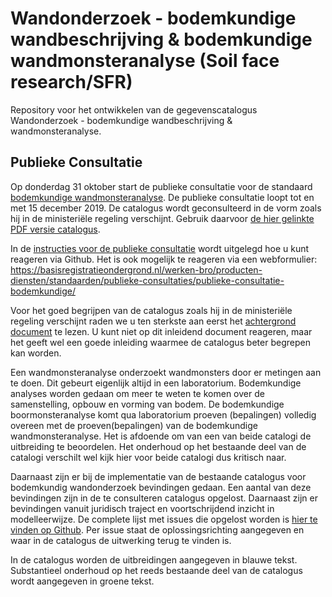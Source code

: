 # Wandonderzoek - bodemkundige wandbeschrijving & bodemkundige wandmonsteranalyse (Soil face research/SFR)

Repository voor het ontwikkelen van de gegevenscatalogus Wandonderzoek - bodemkundige wandbeschrijving & wandmonsteranalyse.

## Publieke Consultatie
Op donderdag 31 oktober start de publieke consultatie voor de standaard [bodemkundige wandmonsteranalyse][1]. De publieke consultatie loopt tot en met 15 december 2019. De catalogus wordt geconsulteerd in de vorm zoals hij in de ministeriële regeling verschijnt. Gebruik daarvoor [de hier gelinkte PDF versie catalogus][1].

In de [instructies voor de publieke consultatie][2] wordt uitgelegd hoe u kunt reageren via Github.
Het is ook mogelijk te reageren via een webformulier: https://basisregistratieondergrond.nl/werken-bro/producten-diensten/standaarden/publieke-consultaties/publieke-consultatie-bodemkundige/

Voor het goed begrijpen van de catalogus zoals hij in de ministeriële regeling verschijnt raden we u ten sterkste aan eerst het [achtergrond document][3] te lezen. U kunt niet op dit inleidend document reageren, maar het geeft wel een goede inleiding waarmee de catalogus beter begrepen kan worden.

Een wandmonsteranalyse onderzoekt wandmonsters door er metingen aan te doen. Dit gebeurt eigenlijk altijd in een laboratorium. Bodemkundige analyses worden gedaan om meer te weten te komen over de samenstelling, opbouw en vorming van bodem. De bodemkundige boormonsteranalyse komt qua laboratorium proeven (bepalingen) volledig overeen met de proeven(bepalingen) van de bodemkundige wandmonsteranalyse. Het is afdoende om van een van beide catalogi de uitbreiding te beoordelen. Het onderhoud op het bestaande deel van de catalogi verschilt wel kijk hier voor beide catalogi dus kritisch naar.

Daarnaast zijn er bij de implementatie van de bestaande catalogus voor bodemkundig wandonderzoek bevindingen gedaan. Een aantal van deze bevindingen zijn in de te consulteren catalogus opgelost. Daarnaast zijn er bevindingen vanuit juridisch traject en voortschrijdend inzicht in modelleerwijze. De complete lijst met issues die opgelost worden is [hier te vinden op Github][4]. Per issue staat de oplossingsrichting aangegeven en waar in de catalogus de uitwerking terug te vinden is.

In de catalogus worden de uitbreidingen aangegeven in blauwe tekst. Substantieel onderhoud op het reeds bestaande deel van de catalogus wordt aangegeven in groene tekst.

[1]: https://github.com/BROprogramma/SFR/raw/gh-pages/20191031%20Catalogus%20Bodemkundig%20Wandonderzoek%20versie%201.9.pdf
[2]: https://github.com/BROprogramma/SFR/blob/gh-pages/consultatie-instructie.md
[3]: https://github.com/BROprogramma/SFR/raw/gh-pages/20191031%20inleiding%20op%20catalogus%20wandonderzoek%201-9.pdf
[4]: https://github.com/BROprogramma/SFR/issues?q=is%3Aissue+label%3A%22tranche+2%22+label%3A%22opgelost+in+tranche+3+catalogus%22


